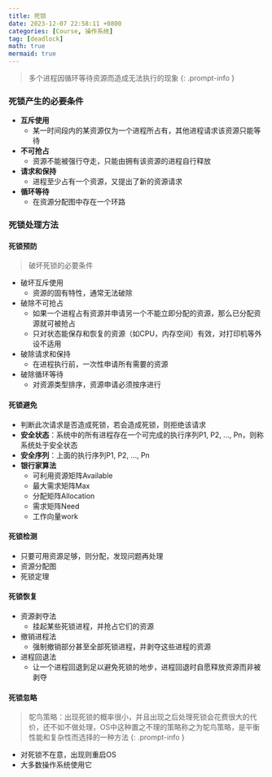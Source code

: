 ```yaml
---
title: 死锁
date: 2023-12-07 22:58:11 +0800
categories: [Course, 操作系统]
tag: [deadlock]
math: true
mermaid: true 
---
```



> 多个进程因循环等待资源而造成无法执行的现象
{: .prompt-info }

### 死锁产生的必要条件

- **互斥使用**
	- 某一时间段内的某资源仅为一个进程所占有，其他进程请求该资源只能等待
- **不可抢占**
	- 资源不能被强行夺走，只能由拥有该资源的进程自行释放
- **请求和保持**
	- 进程至少占有一个资源，又提出了新的资源请求
- **循环等待**
	- 在资源分配图中存在一个环路

### 死锁处理方法

#### 死锁预防

> 破坏死锁的必要条件

- 破坏互斥使用
	- 资源的固有特性，通常无法破除
- 破除不可抢占
	- 如果一个进程占有资源并申请另一个不能立即分配的资源，那么已分配资源就可被抢占
	- 只对状态能保存和恢复的资源（如CPU，内存空间）有效，对打印机等外设不适用
- 破除请求和保持
	- 在进程执行前，一次性申请所有需要的资源
- 破除循环等待
	- 对资源类型排序，资源申请必须按序进行

#### 死锁避免

- 判断此次请求是否造成死锁，若会造成死锁，则拒绝该请求
- **安全状态**：系统中的所有进程存在一个可完成的执行序列P1, P2, ..., Pn，则称系统处于安全状态
- **安全序列**：上面的执行序列P1, P2, ..., Pn
- **银行家算法**
	- 可利用资源矩阵Available
	- 最大需求矩阵Max
	- 分配矩阵Allocation
	- 需求矩阵Need
	- 工作向量work

#### 死锁检测

- 只要可用资源足够，则分配，发现问题再处理
- 资源分配图
- 死锁定理

#### 死锁恢复

- 资源剥夺法
	- 挂起某些死锁进程，并抢占它们的资源
- 撤销进程法
	- 强制撤销部分甚至全部死锁进程，并剥夺这些进程的资源
- 进程回退法
	- 让一个进程回退到足以避免死锁的地步，进程回退时自愿释放资源而非被剥夺

#### 死锁忽略

> 鸵鸟策略：出现死锁的概率很小，并且出现之后处理死锁会花费很大的代价，还不如不做处理，OS中这种置之不理的策略称之为鸵鸟策略，是平衡性能和复杂性而选择的一种方法
{: .prompt-info }

- 对死锁不在意，出现则重启OS
- 大多数操作系统使用它


